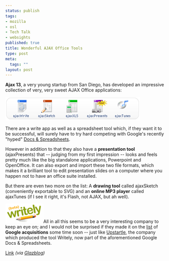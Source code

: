 ```yaml
--- 
status: publish
tags: 
- mozilla
- osl
- Tech Talk
- websights
published: true
title: Wonderful AJAX Office Tools
type: post
meta: 
  tags: ""
layout: post
---
```

<strong>Ajax 13</strong>, a very young startup from San Diego, has developed an impressive collection of very, very sweet AJAX Office applications:

<img id="image150" src="/media/wp/2006/12/ajax13-apps.png" alt="the Ajax 13 office tools applications" />

There are a write app as well as a spreadsheet tool which, if they want it to be successful, will surely have to try hard competing with Google's recently "hyped" <a href="http://docs.google.com/">Docs & Spreadsheets</a>.

However in addition to that they also have a <strong>presentation tool</strong> (ajaxPresents) that -- judging from my first impression -- looks and feels pretty much like the big standalone applications, Powerpoint and OpenOffice. It can also export and import these two file formats, which makes it a brilliant tool to edit presentation slides on a computer where you happen not to have an office suite installed.

But there are even two more on the list: A <strong>drawing tool</strong> called ajaxSketch (conveniently exportable to SVG) and an <strong>online MP3 player</strong> called ajaxTunes (if I see it right, it's Flash, not AJAX, but ah well).

<img id="image151" src="/media/wp/2006/12/writely_logo.png" alt="Writely logo" class="alignright" />All in all this seems to be a very interesting company to keep an eye on; and I would not be surprised if they made it on the <a href="http://en.wikipedia.org/wiki/List_of_acquisitions_by_Google">list</a> of <strong>Google acquisitions</strong> some time soon -- just like <a href="http://www.businessreviewonline.com/blog/archives/2006/03/writely_or_wron.html">Upstartle</a>, the company which produced the tool Writely, now part of the aforementioned Google Docs & Spreadsheets.

<a href="http://us.ajax13.com/en/about.jsp">Link</a> <em>(via <a href="http://glazman.org/weblog/dotclear/index.php?2006/12/18/2352-ajaxpresents">Glazblog</a>)</em>
